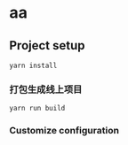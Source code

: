 # aa

## Project setup
```
yarn install
```

### 打包生成线上项目
```
yarn run build
```

### Customize configuration
